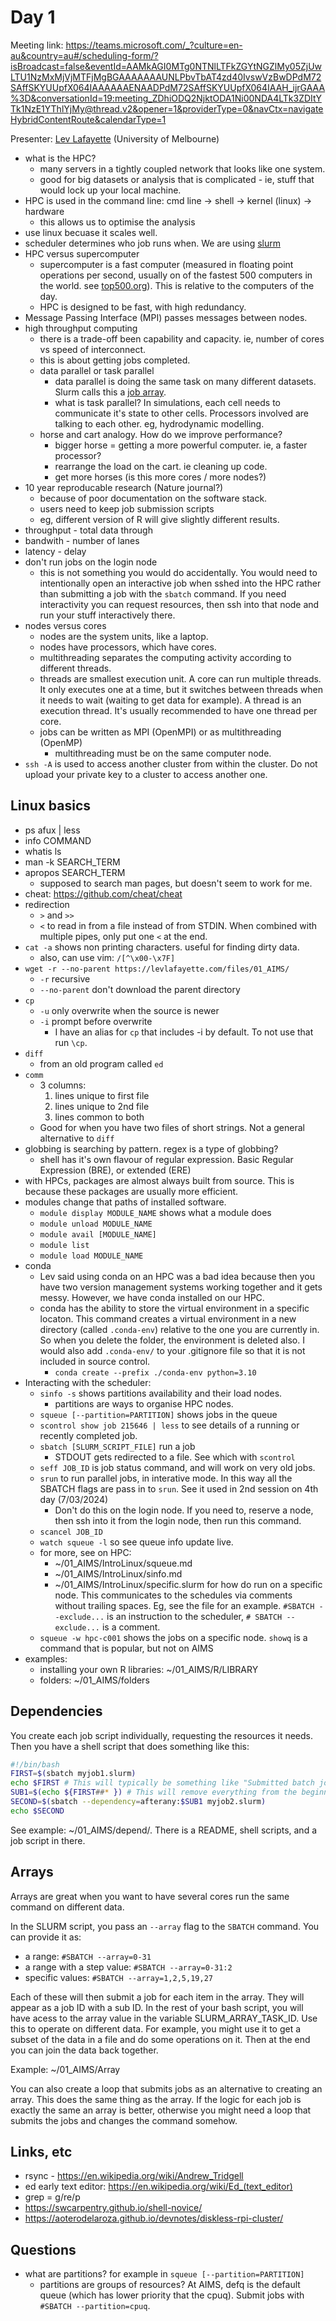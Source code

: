 Day 1
======

Meeting link: https://teams.microsoft.com/_?culture=en-au&country=au#/scheduling-form/?isBroadcast=false&eventId=AAMkAGI0MTg0NTNlLTFkZGYtNGZlMy05ZjUwLTU1NzMxMjVjMTFjMgBGAAAAAAAUNLPbvTbAT4zd40IvswVzBwDPdM72SAffSKYUUpfX064IAAAAAAENAADPdM72SAffSKYUUpfX064IAAH_ijrGAAA%3D&conversationId=19:meeting_ZDhiODQ2NjktODA1Ni00NDA4LTk3ZDItYTk1NzE1YThlYjMy@thread.v2&opener=1&providerType=0&navCtx=navigateHybridContentRoute&calendarType=1

Presenter: [Lev Lafayette](https://github.com/levlafayette) (University of Melbourne)

- what is the HPC?
  - many servers in a tightly coupled network that looks like one system.
  - good for big datasets or analysis that is complicated - ie, stuff that would lock up your local machine.
- HPC is used in the command line: cmd line -> shell -> kernel (linux) -> hardware
  - this allows us to optimise the analysis
- use linux becuase it scales well.
- scheduler determines who job runs when. We are using [slurm](https://slurm.schedmd.com/quickstart.html)
- HPC versus supercomputer
  - supercomputer is a fast computer (measured in floating point operations per second, usually on of the fastest 500 computers in the world. see [top500.org](https://top500.org)). This is relative to the computers of the day.
  - HPC is designed to be fast, with high redundancy.
- Message Passing Interface (MPI) passes messages between nodes.
- high throughput computing
  - there is a trade-off been capability and capacity. ie, number of cores vs speed of interconnect.
  - this is about getting jobs completed.
  - data parallel or task parallel
    - data parallel is doing the same task on many different datasets. Slurm calls this a [job array](https://slurm.schedmd.com/job_array.html).
    - what is task parallel? In simulations, each cell needs to communicate it's state to other cells. Processors involved are talking to each other. eg, hydrodynamic modelling.
  - horse and cart analogy. How do we improve performance?
    - bigger horse = getting a more powerful computer. ie, a faster processor?
    - rearrange the load on the cart. ie cleaning up code.
    - get more horses (is this more cores / more nodes?)
- 10 year reproducable research (Nature journal?)
  - because of poor documentation on the software stack.
  - users need to keep job submission scripts
  - eg, different version of R will give slightly different results.
- throughput - total data through
- bandwith - number of lanes
- latency - delay 
- don't run jobs on the login node
  - this is not something you would do accidentally. You would need to intentionally open an interactive job when sshed into the HPC rather than submitting a job with the `sbatch` command. If you need interactivity you can request resources, then ssh into that node and run your stuff interactively there.
- nodes versus cores
  - nodes are the system units, like a laptop.
  - nodes have processors, which have cores.
  - multithreading separates the computing activity according to different threads.
  - threads are smallest execution unit. A core can run multiple threads. It only executes one at a time, but it switches between threads when it needs to wait (waiting to get data for example). A thread is an execution thread. It's usually recommended to have one thread per core.
  - jobs can be written as MPI (OpenMPI) or as multithreading (OpenMP)
    - multithreading must be on the same computer node.
- `ssh -A` is used to access another cluster from within the cluster. Do not upload your private key to a cluster to access another one.


Linux basics
------------

- ps afux | less
- info COMMAND 
- whatis ls
- man -k SEARCH_TERM
- apropos SEARCH_TERM
  - supposed to search man pages, but doesn't seem to work for me.
- cheat: https://github.com/cheat/cheat
- redirection
  - `>` and `>>`
  - `<` to read in from a file instead of from STDIN. When combined with multiple pipes, only put one `<` at the end.
- `cat -a` shows non printing characters. useful for finding dirty data.
  - also, can use vim: `/[^\x00-\x7F]`
- `wget -r --no-parent https://levlafayette.com/files/01_AIMS/`
  - `-r` recursive
  - `--no-parent` don't download the parent directory
- `cp`
  - `-u` only overwrite when the source is newer
  - `-i` prompt before overwrite 
    - I have an alias for `cp` that includes -i by default. To not use that run `\cp`.
- `diff`
  - from an old program called `ed`
- `comm`
  - 3 columns:
    1. lines unique to first file
    2. lines unique to 2nd file
    3. lines common to both
  - Good for when you have two files of short strings. Not a general alternative to `diff`
- globbing is searching by pattern. regex is a type of globbing?
  - shell has it's own flavour of regular expression. Basic Regular Expression (BRE), or extended (ERE)
- with HPCs, packages are almost always built from source. This is because these packages are usually more efficient.
- modules change that paths of installed software.
  - `module display MODULE_NAME` shows what a module does
  - `module unload MODULE_NAME`
  - `module avail [MODULE_NAME]`
  - `module list`
  - `module load MODULE_NAME`
- conda
  - Lev said using conda on an HPC was a bad idea because then you have two version management systems working together and it gets messy. However, we have conda installed on our HPC.
  - conda has the ability to store the virtual environment in a specific locaton. This command creates a virtual environment in a new directory (called `.conda-env`) relative to the one you are currently in. So when you delete the folder, the environment is deleted also. I would also add `.conda-env/` to your .gitignore file so that it is not included in source control.
    - `conda create --prefix ./conda-env python=3.10`
- Interacting with the scheduler:
  - `sinfo -s` shows partitions availability and their load nodes.
    - partitions are ways to organise HPC nodes.
  - `squeue [--partition=PARTITION]` shows jobs in the queue
  - `scontrol show job 215646 | less` to see details of a running or recently completed job.
  - `sbatch [SLURM_SCRIPT_FILE]` run a job
    - STDOUT gets redirected to a file. See which with `scontrol`
  - `seff JOB_ID` is job status command, and will work on very old jobs.
  - `srun` to run parallel jobs, in interative mode. In this way all the SBATCH flags are pass in to `srun`. See it used in 2nd session on 4th day (7/03/2024)
    - Don't do this on the login node. If you need to, reserve a node, then ssh into it from the login node, then run this command.
  - `scancel JOB_ID`
  - `watch squeue -l` so see queue info update live.
  - for more, see on HPC: 
    - ~/01_AIMS/IntroLinux/squeue.md 
    - ~/01_AIMS/IntroLinux/sinfo.md
    - ~/01_AIMS/IntroLinux/specific.slurm for how do run on a specific node. This communicates to the schedules via comments without trailing spaces. Eg, see the file for an example. `#SBATCH --exclude...` is an instruction to the scheduler, `# SBATCH --exclude...` is a comment.
  - `squeue -w hpc-c001` shows the jobs on a specific node. `showq` is a command that is popular, but not on AIMS
- examples:
  - installing your own R libraries: ~/01_AIMS/R/LIBRARY
  - folders: ~/01_AIMS/folders 

## Dependencies

You create each job script individually, requesting the resources it needs. Then you have a shell script that does something like this:

```bash
#!/bin/bash
FIRST=$(sbatch myjob1.slurm)
echo $FIRST # This will typically be something like "Submitted batch job <JobID>"
SUB1=$(echo ${FIRST##* }) # This will remove everything from the beginning of the FIRST variable up to and including the last space, leaving just the job ID.
SECOND=$(sbatch --dependency=afterany:$SUB1 myjob2.slurm)
echo $SECOND
```

See example: ~/01_AIMS/depend/. There is a README, shell scripts, and a job script in there.

## Arrays

Arrays are great when you want to have several cores run the same command on different data.

In the SLURM script, you pass an `--array` flag to the `SBATCH` command. You can provide it as:

- a range: `#SBATCH --array=0-31`
- a range with a step value: `#SBATCH --array=0-31:2`
- specific values: `#SBATCH --array=1,2,5,19,27`

Each of these will then submit a job for each item in the array. They will appear as a job ID with a sub ID. In the rest of your bash script, you will have acess to the array value in the variable SLURM_ARRAY_TASK_ID. Use this to operate on different data. For example, you might use it to get a subset of the data in a file and do some operations on it. Then at the end you can join the data back together.

Example: ~/01_AIMS/Array

You can also create a loop that submits jobs as an alternative to creating an array. This does the same thing as the array. If the logic for each job is exactly the same an array is better, otherwise you might need a loop that submits the jobs and changes the command somehow.

Links, etc
----------
- rsync - https://en.wikipedia.org/wiki/Andrew_Tridgell
- ed early text editor: https://en.wikipedia.org/wiki/Ed_(text_editor)
- grep = g/re/p
- https://swcarpentry.github.io/shell-novice/
- https://aoterodelaroza.github.io/devnotes/diskless-rpi-cluster/

Questions
---------

- what are partitions? for example in `squeue [--partition=PARTITION]`
  - partitions are groups of resources? At AIMS, defq is the default queue (which has lower priority that the cpuq). Submit jobs with `#SBATCH --partition=cpuq`.

